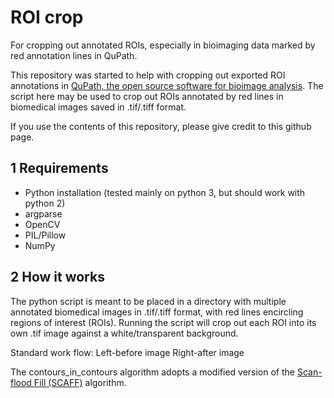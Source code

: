# ROI crop
For cropping out annotated ROIs, especially in bioimaging data marked by red annotation lines in QuPath.

This repository was started to help with cropping out exported ROI annotations in [QuPath, the open source software for bioimage analysis](https://github.com/qupath/qupath). The script here may be used to crop out ROIs annotated by red lines in biomedical images saved in .tif/.tiff format.

If you use the contents of this repository, please give credit to this github page.

## 1 Requirements
- Python installation (tested mainly on python 3, but should work with python 2)
- argparse
- OpenCV
- PIL/Pillow
- NumPy

## 2 How it works
The python script is meant to be placed in a directory with multiple annotated biomedical images in .tif/.tiff format, with red lines encircling regions of interest (ROIs). Running the script will crop out each ROI into its own .tif image against a white/transparent background.

Standard work flow:
Left-before image
Right-after image

The contours_in_contours algorithm adopts a modified version of the [Scan-flood Fill (SCAFF)](https://github.com/SherylHYX/Scan-flood-Fill) algorithm.
